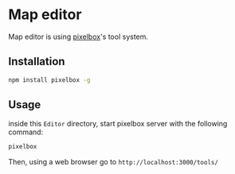 # Map editor
Map editor is using [pixelbox](https://www.npmjs.com/package/pixelbox)'s tool system.

## Installation

```bash
npm install pixelbox -g
```

## Usage
inside this `Editor` directory, start pixelbox server with the following command:
```bash
pixelbox
```

Then, using a web browser go to `http://localhost:3000/tools/`